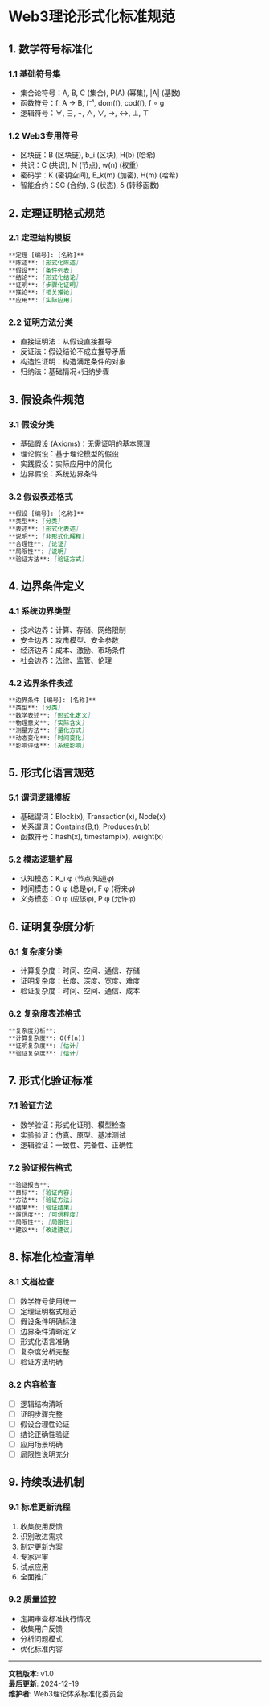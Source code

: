 # Web3理论形式化标准规范

## 1. 数学符号标准化

### 1.1 基础符号集
- 集合论符号：A, B, C (集合), P(A) (幂集), |A| (基数)
- 函数符号：f: A → B, f⁻¹, dom(f), cod(f), f ∘ g
- 逻辑符号：∀, ∃, ¬, ∧, ∨, →, ↔, ⊥, ⊤

### 1.2 Web3专用符号
- 区块链：B (区块链), b_i (区块), H(b) (哈希)
- 共识：C (共识), N (节点), w(n) (权重)
- 密码学：K (密钥空间), E_k(m) (加密), H(m) (哈希)
- 智能合约：SC (合约), S (状态), δ (转移函数)

## 2. 定理证明格式规范

### 2.1 定理结构模板
```markdown
**定理 [编号]: [名称]**
**陈述**: [形式化陈述]
**假设**: [条件列表]
**结论**: [形式化结论]
**证明**: [步骤化证明]
**推论**: [相关推论]
**应用**: [实际应用]
```

### 2.2 证明方法分类
- 直接证明法：从假设直接推导
- 反证法：假设结论不成立推导矛盾
- 构造性证明：构造满足条件的对象
- 归纳法：基础情况+归纳步骤

## 3. 假设条件规范

### 3.1 假设分类
- 基础假设 (Axioms)：无需证明的基本原理
- 理论假设：基于理论模型的假设
- 实践假设：实际应用中的简化
- 边界假设：系统边界条件

### 3.2 假设表述格式
```markdown
**假设 [编号]: [名称]**
**类型**: [分类]
**表述**: [形式化表述]
**说明**: [非形式化解释]
**合理性**: [论证]
**局限性**: [说明]
**验证方法**: [验证方式]
```

## 4. 边界条件定义

### 4.1 系统边界类型
- 技术边界：计算、存储、网络限制
- 安全边界：攻击模型、安全参数
- 经济边界：成本、激励、市场条件
- 社会边界：法律、监管、伦理

### 4.2 边界条件表述
```markdown
**边界条件 [编号]: [名称]**
**类型**: [分类]
**数学表述**: [形式化定义]
**物理意义**: [实际含义]
**测量方法**: [量化方式]
**动态变化**: [时间变化]
**影响评估**: [系统影响]
```

## 5. 形式化语言规范

### 5.1 谓词逻辑模板
- 基础谓词：Block(x), Transaction(x), Node(x)
- 关系谓词：Contains(B,t), Produces(n,b)
- 函数符号：hash(x), timestamp(x), weight(x)

### 5.2 模态逻辑扩展
- 认知模态：K_i φ (节点i知道φ)
- 时间模态：G φ (总是φ), F φ (将来φ)
- 义务模态：O φ (应该φ), P φ (允许φ)

## 6. 证明复杂度分析

### 6.1 复杂度分类
- 计算复杂度：时间、空间、通信、存储
- 证明复杂度：长度、深度、宽度、难度
- 验证复杂度：时间、空间、通信、成本

### 6.2 复杂度表述格式
```markdown
**复杂度分析**:
**计算复杂度**: O(f(n))
**证明复杂度**: [估计]
**验证复杂度**: [估计]
```

## 7. 形式化验证标准

### 7.1 验证方法
- 数学验证：形式化证明、模型检查
- 实验验证：仿真、原型、基准测试
- 逻辑验证：一致性、完备性、正确性

### 7.2 验证报告格式
```markdown
**验证报告**:
**目标**: [验证内容]
**方法**: [验证方法]
**结果**: [验证结果]
**置信度**: [可信程度]
**局限性**: [局限性]
**建议**: [改进建议]
```

## 8. 标准化检查清单

### 8.1 文档检查
- [ ] 数学符号使用统一
- [ ] 定理证明格式规范
- [ ] 假设条件明确标注
- [ ] 边界条件清晰定义
- [ ] 形式化语言准确
- [ ] 复杂度分析完整
- [ ] 验证方法明确

### 8.2 内容检查
- [ ] 逻辑结构清晰
- [ ] 证明步骤完整
- [ ] 假设合理性论证
- [ ] 结论正确性验证
- [ ] 应用场景明确
- [ ] 局限性说明充分

## 9. 持续改进机制

### 9.1 标准更新流程
1. 收集使用反馈
2. 识别改进需求
3. 制定更新方案
4. 专家评审
5. 试点应用
6. 全面推广

### 9.2 质量监控
- 定期审查标准执行情况
- 收集用户反馈
- 分析问题模式
- 优化标准内容

---

**文档版本**: v1.0  
**最后更新**: 2024-12-19  
**维护者**: Web3理论体系标准化委员会 